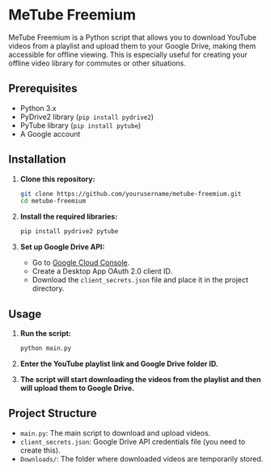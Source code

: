 # MeTube Freemium

MeTube Freemium is a Python script that allows you to download YouTube videos from a playlist and upload them to your Google Drive, making them accessible for offline viewing. This is especially useful for creating your offline video library for commutes or other situations.

## Prerequisites

- Python 3.x
- PyDrive2 library (`pip install pydrive2`)
- PyTube library (`pip install pytube`)
- A Google account

## Installation

1. **Clone this repository:**

    ```bash
    git clone https://github.com/yourusername/metube-freemium.git
    cd metube-freemium
    ```

2. **Install the required libraries:**

    ```bash
    pip install pydrive2 pytube
    ```

3. **Set up Google Drive API:**

    - Go to [Google Cloud Console](https://console.cloud.google.com/).
    - Create a Desktop App OAuth 2.0 client ID.
    - Download the `client_secrets.json` file and place it in the project directory.

## Usage

1. **Run the script:**

    ```bash
    python main.py
    ```

2. **Enter the YouTube playlist link and Google Drive folder ID.**

3. **The script will start downloading the videos from the playlist and then will upload them to Google Drive.**

## Project Structure

- `main.py`: The main script to download and upload videos.
- `client_secrets.json`: Google Drive API credentials file (you need to create this).
- `Downloads/`: The folder where downloaded videos are temporarily stored.
